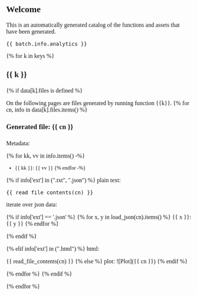 <style>
@font-face {
    font-family: Baskerville;
    src: url('/Users/ana/dev/oa_reporting_demo/fonts/LibreBaskerville-Regular.ttf');
}
@page {
    size: letter portrait;
    margin: 2cm;
}
body {
    font-family: Baskerville, serif;
}
h1 { font-size: 20pt; }
h2 { font-size: 18pt; }
h3 { font-size: 16pt ; }
h4 { font-size: 14pt ; page-break-before: always; }
p { font-size: 12pt; }
</style>

## Welcome

This is an automatically generated catalog of the functions and assets that have been generated.

<pre>
{{ batch.info.analytics }}
</pre>

{% for k in keys %}
### {{ k }}

{% if data[k].files is defined %}

On the following pages are files generated by running function {{k}}.
{% for cn, info in data[k].files.items() %}
#### Generated file:  {{ cn }}
Metadata:

{% for kk, vv in info.items() -%}
- {{ kk }}: {{ vv }}
{% endfor -%}

{% if info['ext'] in (".txt", ".json") %}
plain text:
<pre>
{{ read_file_contents(cn) }}
</pre>

iterate over json data:

{% if info['ext'] == '.json' %}
{% for x, y in load_json(cn).items() %}
{{ x }}: {{ y }}
{% endfor %}

{% endif %}

{% elif info['ext'] in (".html") %}
html:

{{ read_file_contents(cn) }}
{% else %}
plot:
![Plot]({{ cn }})
{% endif %}

{% endfor %}
{% endif %}


{% endfor %}

